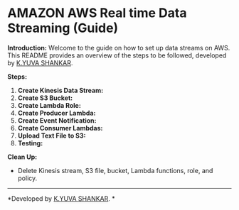 # AMAZON AWS Real time Data Streaming (Guide)

**Introduction:**
Welcome to the guide on how to set up data streams on AWS. This README provides an overview of the steps to be followed, developed by [K.YUVA SHANKAR](https://www.linkedin.com/in/yuva-shankar-4ba786228?utm_source=share&utm_campaign=share_via&utm_content=profile&utm_medium=android_app).


**Steps:**

1. **Create Kinesis Data Stream:**
2. **Create S3 Bucket:**
3. **Create Lambda Role:**
4. **Create Producer Lambda:**
5. **Create Event Notification:**
6. **Create Consumer Lambdas:**
7. **Upload Text File to S3:**
8. **Testing:**

**Clean Up:**
   - Delete Kinesis stream, S3 file, bucket, Lambda functions, role, and policy.

---

*Developed by [K.YUVA SHANKAR](https://www.linkedin.com/in/yuva-shankar-4ba786228?utm_source=share&utm_campaign=share_via&utm_content=profile&utm_medium=android_app).
*
